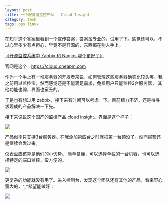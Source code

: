```yaml
---
layout: post
title: 一个服务器监控产品 - Cloud Insight
category: tech
tags: ops linux
---
```


在知乎这个答案里看到一个宣传答案，答案蛮专业的，试用了下。感觉还可以，不过心里多少有点担心，毕竟不是开源的，东西都在别人手上。

[《开源监控系统中 Zabbix 和 Nagios 哪个更好？》](https://www.zhihu.com/question/19973178)

官网是这个：<https://cloud.oneapm.com>

作为一个手上有一堆服务器的开发者来说，如何管理这些服务器确实比较头疼。我之前用过监控宝，然而感觉还是不能满足需求，免费用户只能监控2台服务器，
其他功能也弱，界面也蛮丑的。

于是也有想过用 zabbix，接下来有时间可以考虑一下。目前精力不济，还是得寻求现成的产品解决一下先。

接下来说说这个国产的监控产品 cloud insight。界面是这个样子：

![](http://7vigrt.com1.z0.glb.clouddn.com/blog/pic/201706/2017-06-24-11.18.01.png)

产品似乎只支持3台服务器。在我添加第四台之时就把第一台顶没了。然而报警还是继续会发过来。

仪表盘应该算是他们的小优势。 简单易懂，可以选择单独的一台机器，也可以选择特定的端口监控，蛮方便的。

![](http://7vigrt.com1.z0.glb.clouddn.com/blog/pic/201706/2017-06-24-11.28.26.png)

更复杂的功能就没有用了。进入控制台，发现这个团队还有其他的产品，看来野心蛮大的，^_^希望能做好：

![](http://7vigrt.com1.z0.glb.clouddn.com/blog/pic/201706/2017-06-24-11.32.17.png)
